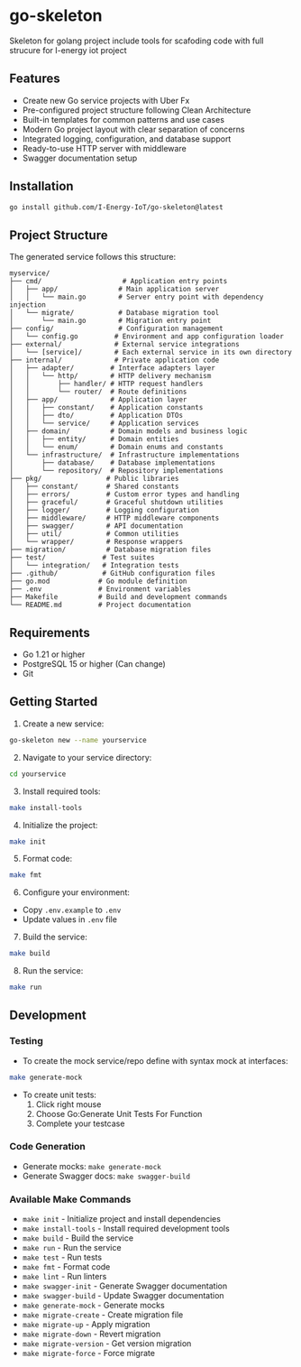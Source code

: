 # go-skeleton
Skeleton for golang project include tools for scafoding code with full strucure for I-energy iot project

## Features

- Create new Go service projects with Uber Fx
- Pre-configured project structure following Clean Architecture
- Built-in templates for common patterns and use cases
- Modern Go project layout with clear separation of concerns
- Integrated logging, configuration, and database support
- Ready-to-use HTTP server with middleware
- Swagger documentation setup

## Installation

```bash
go install github.com/I-Energy-IoT/go-skeleton@latest
```

## Project Structure

The generated service follows this structure:

```
myservice/
├── cmd/                    # Application entry points
│   ├── app/               # Main application server
│   │   └── main.go        # Server entry point with dependency injection
│   └── migrate/           # Database migration tool
│       └── main.go        # Migration entry point
├── config/                # Configuration management
│   └── config.go         # Environment and app configuration loader
├── external/             # External service integrations
│   └── [service]/        # Each external service in its own directory
├── internal/             # Private application code
│   ├── adapter/         # Interface adapters layer
│   │   └── http/        # HTTP delivery mechanism
│   │       ├── handler/ # HTTP request handlers
│   │       └── router/  # Route definitions
│   ├── app/             # Application layer
│   │   ├── constant/    # Application constants
│   │   ├── dto/         # Application DTOs
│   │   └── service/     # Application services
│   ├── domain/          # Domain models and business logic
│   │   ├── entity/      # Domain entities
│   │   └── enum/        # Domain enums and constants
│   └── infrastructure/  # Infrastructure implementations
│       ├── database/    # Database implementations
│       └── repository/  # Repository implementations
├── pkg/                # Public libraries
│   ├── constant/       # Shared constants
│   ├── errors/         # Custom error types and handling
│   ├── graceful/       # Graceful shutdown utilities
│   ├── logger/         # Logging configuration
│   ├── middleware/     # HTTP middleware components
│   ├── swagger/        # API documentation
│   ├── util/           # Common utilities
│   └── wrapper/        # Response wrappers
├── migration/          # Database migration files
├── test/              # Test suites
│   └── integration/   # Integration tests
├── .github/           # GitHub configuration files
├── go.mod            # Go module definition
├── .env              # Environment variables
├── Makefile          # Build and development commands
└── README.md         # Project documentation
```

## Requirements

- Go 1.21 or higher
- PostgreSQL 15 or higher (Can change)
- Git

## Getting Started

1. Create a new service:
```bash
go-skeleton new --name yourservice
```

2. Navigate to your service directory:
```bash
cd yourservice
```

3. Install required tools:
```bash
make install-tools
```

4. Initialize the project:
```bash
make init
```

5. Format code:
```bash
make fmt
```

6. Configure your environment:
- Copy `.env.example` to `.env`
- Update values in `.env` file

7. Build the service:
```bash
make build
```

8. Run the service:
```bash
make run
```

## Development

### Testing
- To create the mock service/repo define with syntax mock at interfaces:
```bash
make generate-mock
```
- To create unit tests:
  1. Click right mouse
  2. Choose Go:Generate Unit Tests For Function
  3. Complete your testcase

### Code Generation
- Generate mocks: `make generate-mock`
- Generate Swagger docs: `make swagger-build`

### Available Make Commands

- `make init` - Initialize project and install dependencies
- `make install-tools` - Install required development tools
- `make build` - Build the service
- `make run` - Run the service
- `make test` - Run tests
- `make fmt` - Format code
- `make lint` - Run linters
- `make swagger-init` - Generate Swagger documentation
- `make swagger-build` - Update Swagger documentation
- `make generate-mock` - Generate mocks
- `make migrate-create` - Create migration file
- `make migrate-up` - Apply migration
- `make migrate-down` - Revert migration
- `make migrate-version` - Get version migration
- `make migrate-force` - Force migrate
